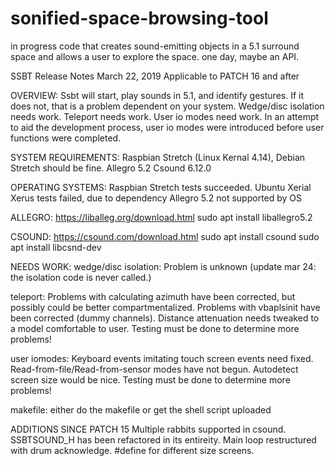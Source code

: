 # sonified-space-browsing-tool
in progress code that creates sound-emitting objects in a 5.1 surround space and allows a user to explore the space.
one day, maybe an API.

SSBT Release Notes March 22, 2019
Applicable to PATCH 16 and after

OVERVIEW:
Ssbt will start, play sounds in 5.1, and identify gestures. If it does not, that is a problem dependent on your system.
Wedge/disc isolation needs work. Teleport needs work. User io modes need work.
In an attempt to aid the development process, user io modes were introduced before user functions were completed.


SYSTEM REQUIREMENTS:
Raspbian Stretch (Linux Kernal 4.14), Debian Stretch should be fine.
Allegro 5.2
Csound 6.12.0

OPERATING SYSTEMS:
Raspbian Stretch tests succeeded.
Ubuntu Xerial Xerus tests failed, due to dependency Allegro 5.2 not supported by OS

ALLEGRO:
https://liballeg.org/download.html
sudo apt install liballegro5.2

CSOUND:
https://csound.com/download.html
sudo apt install csound
sudo apt install libcsnd-dev


NEEDS WORK:
wedge/disc isolation: Problem is unknown (update mar 24: the isolation code is never called.)

teleport: Problems with calculating azimuth have been corrected, but possibly could be better compartmentalized. Problems with vbaplsinit have been corrected (dummy channels). Distance attenuation needs tweaked to a model comfortable to user. Testing must be done to determine more problems!

user iomodes: Keyboard events imitating touch screen events need fixed. Read-from-file/Read-from-sensor modes have not begun. Autodetect screen size would be nice. Testing must be done to determine more problems!

makefile: either do the makefile or get the shell script uploaded

ADDITIONS SINCE PATCH 15
Multiple rabbits supported in csound. SSBTSOUND_H has been refactored in its entireity. Main loop restructured with drum acknowledge. #define for different size screens.

